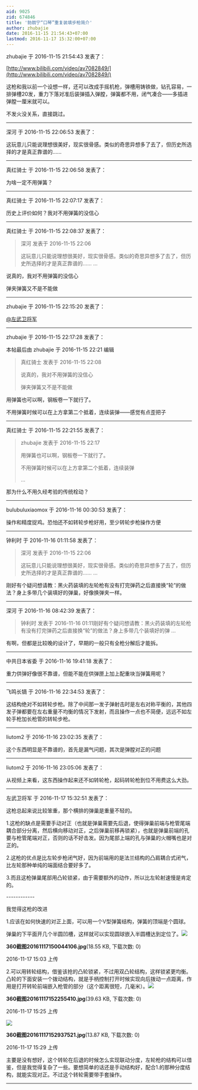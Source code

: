 ```yaml
---
aid: 9025
zid: 674846
title: '勃朗宁“口琴”重复装填步枪简介'
author: zhubajie
date: 2016-11-15 21:54:43+07:00
lastmod: 2016-11-17 15:32:00+07:00
---
```


zhubajie 于 2016-11-15 21:54:43 发表了：

[http://www.bilibili.com/video/av7082849/](http://www.bilibili.com/video/av7082849/)

这枪和我以前一个设想一样，还可以改成手摇机枪，弹槽用铸铁做，钻孔容易，一排弹槽20发，重力下落对准后装弹插入弹膛，弹簧都不用，闭气凑合——多插进弹膛一厘米就可以。

不发火没关系，直接跳过。

---------

深河 于 2016-11-15 22:06:53 发表了：

这玩意儿只能说理想很美好，现实很骨感。类似的奇思异想多了去了，但历史所选择的才是真正靠谱的……

---------

真红骑士 于 2016-11-15 22:06:58 发表了：

为啥一定不用弹簧？

---------

真红骑士 于 2016-11-15 22:07:17 发表了：

历史上评价如何？我对不用弹簧的没信心

---------

真红骑士 于 2016-11-15 22:08:37 发表了：

> 深河 发表于 2016-11-15 22:06
> 
> 这玩意儿只能说理想很美好，现实很骨感。类似的奇思异想多了去了，但历史所选择的才是真正靠谱的…… ...



说真的，我对不用弹簧的没信心

弹夹弹簧又不是不能做

---------

zhubajie 于 2016-11-15 22:15:20 发表了：

[@左武卫将军](https://bbs.northdy.com/home.php?mod=space&uid=10356)

---------

zhubajie 于 2016-11-15 22:17:28 发表了：

本帖最后由 zhubajie 于 2016-11-15 22:21 编辑 


> 
> 真红骑士 发表于 2016-11-15 22:08
> 
> 说真的，我对不用弹簧的没信心
> 
> 弹夹弹簧又不是不能做



用弹簧也可以啊，钢板卷一下就行了。

不用弹簧时候可以在上方拿第二个抵着，连续装弹——感觉有点歪把子

---------

真红骑士 于 2016-11-15 22:21:55 发表了：

> zhubajie 发表于 2016-11-15 22:17
> 
> 用弹簧也可以啊，钢板卷一下就行了。
> 
> 不用弹簧时候可以在上方拿第二个抵着，连续装弹
> 
> ...



那为什么不用久经考验的传统栓动？

---------

bulubuluxiaomox 于 2016-11-16 00:30:53 发表了：

操作和精度捉鸡。恐怕还不如转轮步枪好用，至少转轮步枪操作方便

---------

钟利时 于 2016-11-16 01:11:58 发表了：

> 深河 发表于 2016-11-15 22:06
> 
> 这玩意儿只能说理想很美好，现实很骨感。类似的奇思异想多了去了，但历史所选择的才是真正靠谱的…… ...



刚好有个疑问想请教：黑火药装填的左轮枪有没有打完弹药之后直接换“轮”的做法？身上多带几个装填好的弹巢，好像换弹夹一样。

---------

深河 于 2016-11-16 08:42:39 发表了：

> 钟利时 发表于 2016-11-16 01:11刚好有个疑问想请教：黑火药装填的左轮枪有没有打完弹药之后直接换“轮”的做法？身上多带几个装填好的弹 ...



有啊，但都是比较晚的设计了，早期的一般只有全枪分解后才能拆。

---------

中共日本省委 于 2016-11-16 19:41:18 发表了：

重力供弹好像很不靠谱，但能不能在供弹匣上加上配重块当弹簧用呢？

---------

飞鸣长镝 于 2016-11-16 22:34:53 发表了：

这结构绝对不如转轮步枪。除了中间那一发子弹射击时是左右对称平衡的，其他四发子弹都要在左右重量不均衡的情况下发射，而且操作一点也不简便，远远不如左轮手枪加长枪管的转轮步枪。

---------

liutom2 于 2016-11-16 23:02:35 发表了：

这个东西明显是不靠谱的，首先是漏气问题，其次是弹膛对正的问题

---------

liutom2 于 2016-11-16 23:05:06 发表了：

从视频上来看，这东西操作起来还不如转轮枪，起码转轮枪到位不用费这么大劲。

---------

左武卫将军 于 2016-11-17 15:32:51 发表了：

这枪总起来说比较笨重，那个横排的弹巢是重量不轻的。

1.这枪的缺点是需要手动对正（也就是弹巢需要先后退，使得弹巢前端与枪管尾端耦合部分分离，然后横向移动对正，之后弹巢前移再锁紧），也就是弹巢前端的孔要与枪管尾端对正，否则的话不好击发。因为尾部上端的孔与弹巢的火帽嘴也是对正的。

2.这枪的优点是比左轮步枪闭气好，因为前端用的是法兰结构的凸肩耦合式闭气，比左轮那种单纯的端面结合要好多了。

3.而且这枪弹巢尾部用凸轮锁紧，由于需要额外的动作，所以比左轮射速慢是肯定的。

\-\-\----------

我觉得这枪的改进

1.应该在如何快速的对正上面，可以用一个V型弹簧结构，弹簧的顶端是个圆球。

弹巢的下平面开几个半圆凹槽，这样就可以实现圆球嵌入半圆槽达到定位了。![](https://mirrors.tuna.tsinghua.edu.cn/osdn/lgqm/72877/150314ywwjgjlp1tw16mwr.jpg)



**360截图20161117150044106.jpg**(18.55 KB, 下载次数: 0)



2016-11-17 15:03 上传



2.可以用转轮结构，借鉴该抢的凸轮锁紧，不过用双凸轮结构，这样锁紧更均衡。凸轮的下面安装一个拨动结构，就是手柄控制打开时候实现向后拨动一点距离，作用是打开转轮前端嵌入枪管的部分（这个距离很短，几毫米）。![](https://mirrors.tuna.tsinghua.edu.cn/osdn/lgqm/72877/152547vzfl6um6yxuumua6.jpg)



**360截图20161117152255410.jpg**(39.63 KB, 下载次数: 0)



2016-11-17 15:25 上传



![](https://mirrors.tuna.tsinghua.edu.cn/osdn/lgqm/72877/152953f29bil32ga2y2z23.jpg)



**360截图20161117152937521.jpg**(13.87 KB, 下载次数: 0)



2016-11-17 15:29 上传



主要是没有想好，这个转轮在后退的时候怎么实现联动分度，左轮枪的结构可以借鉴，但是我觉得复杂了一些。要想简单的话还是手动结构好，配合1.的那种分度结构，就能实现对正。不过这个转轮需要带手套操作。

---------

